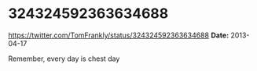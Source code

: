 # 324324592363634688
https://twitter.com/TomFrankly/status/324324592363634688
**Date:** 2013-04-17

Remember, every day is chest day
